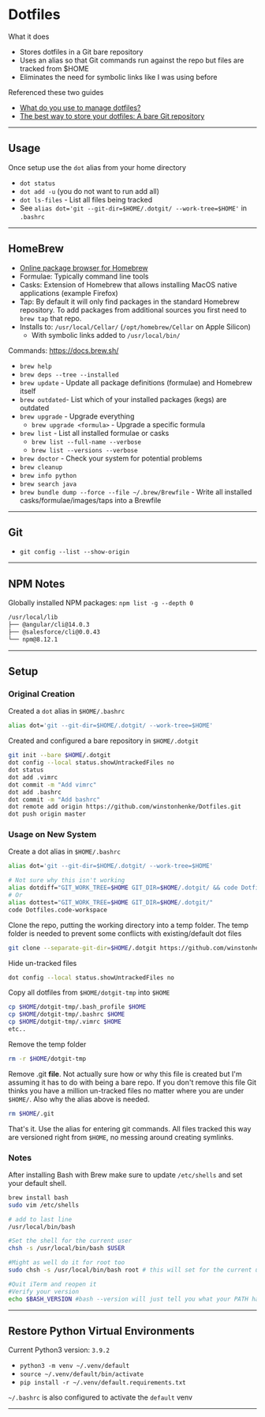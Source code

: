 # Dotfiles

What it does

- Stores dotfiles in a Git bare repository
- Uses an alias so that Git commands run against the repo but files are tracked from \$HOME
- Eliminates the need for symbolic links like I was using before

Referenced these two guides

- [What do you use to manage dotfiles?](https://news.ycombinator.com/item?id=11071754)
- [The best way to store your dotfiles: A bare Git repository](https://developer.atlassian.com/blog/2016/02/best-way-to-store-dotfiles-git-bare-repo/)

---

## Usage

Once setup use the `dot` alias from your home directory

- `dot status`
- `dot add -u` (you do not want to run add all)
- `dot ls-files` - List all files being tracked
- See `alias dot='git --git-dir=$HOME/.dotgit/ --work-tree=$HOME'` in `.bashrc`

---

## HomeBrew

- [Online package browser for Homebrew](https://formulae.brew.sh/)
- Formulae: Typically command line tools
- Casks: Extension of Homebrew that allows installing MacOS native applications (example Firefox)
- Tap: By default it will only find packages in the standard Homebrew repository. To add packages from additional sources you first need to `brew tap` that repo.
- Installs to: `/usr/local/Cellar/` (`/opt/homebrew/Cellar` on Apple Silicon)
  - With symbolic links added to `/usr/local/bin/`

Commands: <https://docs.brew.sh/>

- `brew help`
- `brew deps --tree --installed`
- `brew update` - Update all package definitions (formulae) and Homebrew itself
- `brew outdated`- List which of your installed packages (kegs) are outdated
- `brew upgrade` - Upgrade everything
  - `brew upgrade <formula>` - Upgrade a specific formula
- `brew list` - List all installed formulae or casks
  - `brew list --full-name --verbose`
  - `brew list --versions --verbose`
- `brew doctor` - Check your system for potential problems
- `brew cleanup`
- `brew info python`
- `brew search java`
- `brew bundle dump --force --file ~/.brew/Brewfile` - Write all installed casks/formulae/images/taps into a Brewfile

---

## Git

- `git config --list --show-origin`

---

## NPM Notes

Globally installed NPM packages: `npm list -g --depth 0`

```bash
/usr/local/lib
├── @angular/cli@14.0.3
├── @salesforce/cli@0.0.43
└── npm@8.12.1
```

---

## Setup

### Original Creation

Created a `dot` alias in `$HOME/.bashrc`

```bash
alias dot='git --git-dir=$HOME/.dotgit/ --work-tree=$HOME'
```

Created and configured a bare repository in `$HOME/.dotgit`

```bash
git init --bare $HOME/.dotgit
dot config --local status.showUntrackedFiles no
dot status
dot add .vimrc
dot commit -m "Add vimrc"
dot add .bashrc
dot commit -m "Add bashrc"
dot remote add origin https://github.com/winstonhenke/Dotfiles.git
dot push origin master
```

### Usage on New System

Create a dot alias in `$HOME/.bashrc`

```bash
alias dot='git --git-dir=$HOME/.dotgit/ --work-tree=$HOME'

# Not sure why this isn't working
alias dotdiff="GIT_WORK_TREE=$HOME GIT_DIR=$HOME/.dotgit/ && code Dotfiles.code-workspace"
# Or
alias dottest="GIT_WORK_TREE=$HOME GIT_DIR=$HOME/.dotgit/"
code Dotfiles.code-workspace

```

Clone the repo, putting the working directory into a temp folder. The temp folder is needed to prevent some conflicts with existing/default dot files

```bash
git clone --separate-git-dir=$HOME/.dotgit https://github.com/winstonhenke/Dotfiles.git $HOME/dotgit-tmp
```

Hide un-tracked files

```bash
dot config --local status.showUntrackedFiles no
```

Copy all dotfiles from `$HOME/dotgit-tmp` into `$HOME`

```bash
cp $HOME/dotgit-tmp/.bash_profile $HOME
cp $HOME/dotgit-tmp/.bashrc $HOME
cp $HOME/dotgit-tmp/.vimrc $HOME
etc..
```

Remove the temp folder

```bash
rm -r $HOME/dotgit-tmp
```

Remove .git **file**. Not actually sure how or why this file is created but I'm assuming it has to do with being a bare repo. If you don't remove this file Git thinks you have a million un-tracked files no matter where you are under `$HOME/`. Also why the alias above is needed.

```bash
rm $HOME/.git
```

That's it. Use the alias for entering git commands. All files tracked this way are versioned right from `$HOME`, no messing around creating symlinks.

### Notes

After installing Bash with Brew make sure to update `/etc/shells` and set your default shell.

```bash
brew install bash
sudo vim /etc/shells

# add to last line
/usr/local/bin/bash

#Set the shell for the current user
chsh -s /usr/local/bin/bash $USER

#Might as well do it for root too
sudo chsh -s /usr/local/bin/bash root # this will set for the current user.

#Quit iTerm and reopen it
#Verify your version
echo $BASH_VERSION #bash --version will just tell you what your PATH has set, not what you are actually running
```

---

## Restore Python Virtual Environments

Current Python3 version: `3.9.2`

- `python3 -m venv ~/.venv/default`
- `source ~/.venv/default/bin/activate`
- `pip install -r ~/.venv/default.requirements.txt`

`~/.bashrc` is also configured to activate the `default` venv

---
